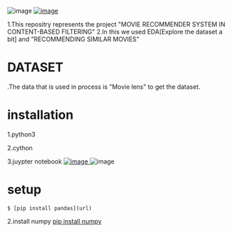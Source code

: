 ![image](https://github.com/manikantareddychamala/MOVIE-RECOMMENDER-SYSTEM-IN-DATA-SCIENCE/assets/162694056/8e2e9e23-f0e0-43f9-a5b9-7f8ec72bb668)  [
![image](https://github.com/manikantareddychamala/MOVIE-RECOMMENDER-SYSTEM-IN-DATA-SCIENCE/assets/162694056/4d9ad7a5-6cd5-4357-adc4-69f23509aa49)
](url)

1.This repositry represents the project "MOVIE RECOMMENDER SYSTEM IN CONTENT-BASED FILTERING"
2.In this we used EDA[Explore the dataset a bit] and "RECOMMENDING SIMILAR MOVIES"
#                   DATASET
.The data that is used in process is "Movie lens" to get the dataset.
# installation
1.python3

2.cython

3.juypter notebook       [
![image](https://github.com/manikantareddychamala/MOVIE-RECOMMENDER-SYSTEM-IN-DATA-SCIENCE/assets/162694056/0299fcc7-87cd-410a-870a-c349b9c9f71e)
](url)
![image](https://github.com/manikantareddychamala/MOVIE-RECOMMENDER-SYSTEM-IN-DATA-SCIENCE/assets/162694056/8a231021-335d-4c00-b6fa-ecb88da27dab)

# setup
    $ [pip install pandas](url)
2.install numpy
   [pip install numpy](url)
    



